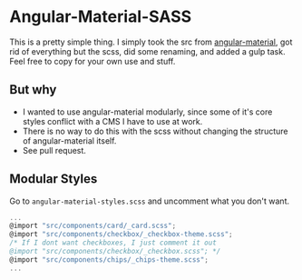 # Angular-Material-SASS

This is a pretty simple thing. I simply took the src from [angular-material](https://github.com/angular/material), got rid of everything but the scss, did some renaming, and added a gulp task. Feel free to copy for your own use and stuff.

## But why

 * I wanted to use angular-material modularly, since some of it's core styles conflict with a CMS I have to use at work.
 * There is no way to do this with the scss without changing the structure of angular-material itself.
 * See pull request.

## Modular Styles

Go to ```angular-material-styles.scss``` and uncomment what you don't want.

```javascript
...
@import "src/components/card/_card.scss";
@import "src/components/checkbox/_checkbox-theme.scss";
/* If I dont want checkboxes, I just comment it out
@import "src/components/checkbox/_checkbox.scss"; */
@import "src/components/chips/_chips-theme.scss";
...
```
